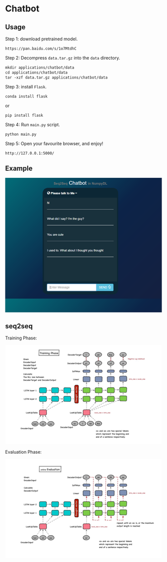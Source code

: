 
# Chatbot

## Usage

Step 1: download pretrained model.

    https://pan.baidu.com/s/1o7MtdhC

Step 2: Decompress ``data.tar.gz`` into the ``data`` directory.

    mkdir applications/chatbot/data
    cd applications/chatbot/data
    tar -xzf data.tar.gz applications/chatbot/data

Step 3: install ``Flask``.
    
    conda install flask
    
or

    pip install flask


Step 4: Run ``main.py`` script.
    
    python main.py

Step 5: Open your favourite browser, and enjoy!

    http://127.0.0.1:5000/

## Example 

![chatbot](chatbot/pics/chatbot.png)

## seq2seq

Training Phase:

![training](chatbot/pics/Training.jpg)


Evaluation Phase:

![Evaluation](chatbot/pics/Eval.jpg)






 